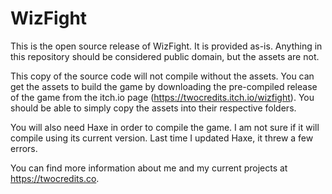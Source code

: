 # WizFight
This is the open source release of WizFight. It is provided as-is. Anything in this repository should be considered public domain, but the assets are not.

This copy of the source code will not compile without the assets. You can get the assets to build the game by downloading the pre-compiled release of the game from the itch.io page (https://twocredits.itch.io/wizfight). You should be able to simply copy the assets into their respective folders.

You will also need Haxe in order to compile the game. I am not sure if it will compile using its current version. Last time I updated Haxe, it threw a few errors.

You can find more information about me and my current projects at https://twocredits.co.